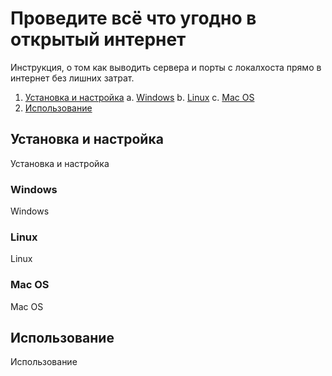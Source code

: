 # Проведите всё что угодно в открытый интернет

Инструкция, о том как выводить сервера и порты с локалхоста прямо в интернет без лишних затрат.

1. [Установка и настройка](#установка-и-настройка)
    a. [Windows](#windows)
    b. [Linux](#linux)
    c. [Mac OS](#mac-os)
2. [Использование](#использование)

## Установка и настройка

Установка и настройка

### Windows

Windows

### Linux

Linux

### Mac OS

Mac OS

## Использование

Использование
